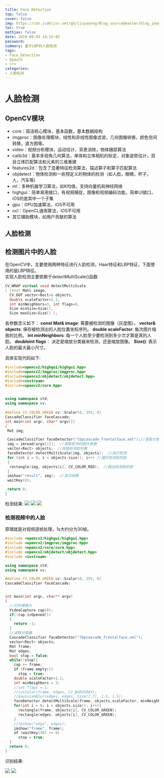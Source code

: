 ```yaml
---
title: Face Detection
top: false
cover: false
img: https://cdn.jsdelivr.net/gh/liuyaanng/Blog_source@master/blog_images/Face-Detection/img.jpg
toc: true
mathjax: false
date: 2019-08-03 14:15:02
password:
summary: 基于LBP的人脸检测
tags:
- Face_Detection
- OpenCV
- c++
categories:
- 人脸检测
---
```

# 人脸检测

## OpenCV模块
- core：简洁核心模块，基本函数，基本数据结构
- imgproc：图像处理模块，线性和非线性图像滤波，几何图像转换，颜色空间转换，直方图等。
- video：视频分析模块，运动估计，背景消除，物体跟踪算法
- calib3d：基本多视角几何算法，单体和立体相机的标定，对象姿势估计，双目立体匹配算法和元素的三维重建
- features2d：包含了显著特征检测算法，描述算子和算子匹配算法
- objdetect：物体检测和一些预定义的物体的检测（如人脸，眼睛，杯子，人，汽车等)
- ml：多种机器学习算法，如K均值，支持向量机和神经网络
- highgui：简单易用接口，有视频捕捉，图像和视频编码功能，简单UI接口，iOS的是其中一个子集
- gpu：GPU加速算法，iOS不可用
- ocl：OpenCL通用算法，iOS不可用
- 其它辅助模块，如用户贡献的算法

## 人脸检测

## 检测图片中的人脸
在OpenCV中，主要使用两种特征进行人脸检测，Haar特征和LBP特征，下面使用的是LBP特征。    
实现人脸检测主要依赖于detectMultiScale()函数

``` cpp
CV_WRAP virtual void detectMultiScale
( const Mat& image,
  CV_OUT vector<Rect>& objects,
  double scaleFactor=1.1,
  int minNeighbors=3, int flags=0,
  Size minSize=Size(),
  Size maxSize=Size() );
```

各参数含义如下：
**const Mat& image**: 需要被检测的图像（灰度图）。
**vector<Rect>& objects**: 保存被检测出的人脸位置坐标序列。
**double scaleFactor**: 每次图片缩放的比例。
**int minNeighbors**: 每一个人脸至少要检测到多少次才算是真的人脸。
**doubleint flags**： 决定是缩放分类器来检测，还是缩放图像。
**Size()**: 表示人脸的最大最小尺寸。

具体实现代码如下:

``` cpp
#include<opencv2/highgui/highgui.hpp>
#include<opencv2/imgproc/imgproc.hpp>
#include<opencv2/objdetect/objdetect.hpp>
#include<iostream>
#include<opencv2/core.hpp>
 

using namespace std;
using namespace cv;
 
#define CV_COLOR_GREEN cv::Scalar(0, 255, 0)
CascadeClassifier faceCascade;
int main(int argc, char* argv[])
{
 Mat img;

 CascadeClassifier faceDetector("lbpcascade_frontalface.xml");//读取分类器
 img = imread(argv[1]);  //读取检测的图片原图
 vector<Rect> objects;  //存放检测的对象
 faceDetector.detectMultiScale(img, objects);  //执行检测
 for (int i = 0; i < objects.size(); i++) //遍历检测到的脸
 {
  rectangle(img, objects[i], CV_COLOR_RED);  //画出检测到的脸
 }
 imshow("result", img);  //显示结果
 waitKey(0);

 return 0;
}
```

检测结果:
![](https://cdn.jsdelivr.net/gh/liuyaanng/Blog_source@master/blog_images/Face-Detection/1.png)
![](https://cdn.jsdelivr.net/gh/liuyaanng/Blog_source@master/blog_images/Face-Detection/2.png)
![](https://cdn.jsdelivr.net/gh/liuyaanng/Blog_source@master/blog_images/Face-Detection/3.png)

### 检测视频中的人脸
原理就是对视频逐帧处理，1s大约分为30帧。

```cpp
#include <opencv2/highgui/highgui.hpp>
#include <opencv2/imgproc/imgproc.hpp>
#include <opencv2/core/core.hpp>
#include <opencv2/objdetect/objdetect.hpp>
#include <iostream>

using namespace std;
using namespace cv;

#define CV_COLOR_GREEN cv::Scalar(0, 255, 0)
CascadeClassifier faceCascade;


int main(int argc, char** argv)
{
  //打开摄像头
  VideoCapture cap(0);
  if(!cap.isOpened())
  {
    return -1;
  }
  //读取分类器
  CascadeClassifier faceDetector("lbpcascade_frontalface.xml");
  vector<Rect> objects;
  Mat frame;
  Mat edges;
  bool stop = false;
  while(!stop){
    cap >> frame;
    if (frame.empty())
      stop = true;
    double scaleFactor=1.1;
    int minNeighbors = 3;
    //int flags = 1;
    //cvtColor(frame, edges, CV_BGR2GRAY);
    //GaussianBlur(edges, edges, Size(7,7), 1.5, 1.5);
    faceDetector.detectMultiScale(frame, objects,scaleFactor, minNeighbors);
    for(int i = 0; i < objects.size(); i++){
      rectangle(frame, objects[i], CV_COLOR_GREEN);
      rectangle(edges, objects[i], CV_COLOR_GREEN);
    }
    //imshow("edge", edges);
    imshow("frame", frame);
    if (waitKey(30) >= 0)
      stop = true;
  }
  return 0;
}
```

识别结果:

![](https://cdn.jsdelivr.net/gh/liuyaanng/Blog_source@master/blog_images/Face-Detection/4.png)
![](https://cdn.jsdelivr.net/gh/liuyaanng/Blog_source@master/blog_images/Face-Detection/5.png)

